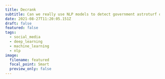 ```yaml
---
title: Decrank
subtitle: Can we really use NLP models to detect government astroturf on social media?
date: 2021-08-27T11:20:05.151Z
draft: false
featured: false
tags:
  - social_media
  - deep_learning
  - machine_learning
  - nlp
image:
  filename: featured
  focal_point: Smart
  preview_only: false
---
```


